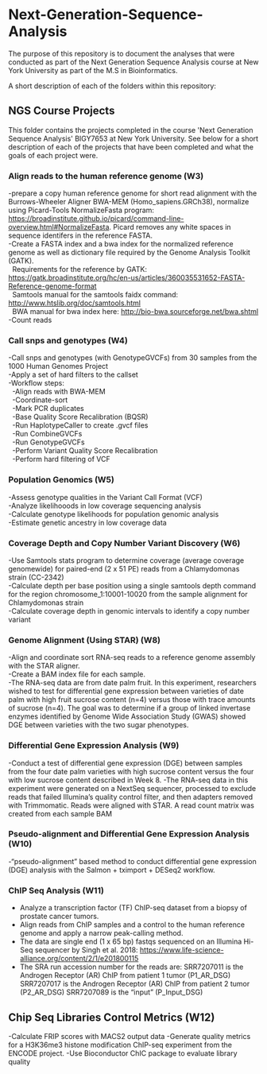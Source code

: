 # Next-Generation-Sequence-Analysis
The purpose of this repository is to document the analyses that were conducted as part of the Next Generation Sequence Analysis course at New York University as part of the M.S in Bioinformatics. 

A short description of each of the folders within this repository:

## NGS Course Projects
This folder contains the projects completed in the course 'Next Generation Sequence Analysis' BIGY7653 at New York University. See below for a short description of each of the projects that have been completed and what the goals of each project were. 
 
### Align reads to the human reference genome (W3)
-prepare a copy human reference genome for short read alignment with the Burrows-Wheeler Aligner BWA-MEM (Homo_sapiens.GRCh38), normalize using  Picard-Tools NormalizeFasta program: https://broadinstitute.github.io/picard/command-line-overview.html#NormalizeFasta. Picard removes any white spaces in sequence identifers in the reference FASTA.<br> 
-Create a FASTA index and a bwa index for the normalized reference genome as well as dictionary file required by the Genome Analysis Toolkit (GATK).<br> 
  &nbsp; Requirements for the reference by GATK: https://gatk.broadinstitute.org/hc/en-us/articles/360035531652-FASTA-Reference-genome-format<br> 
  &nbsp; Samtools manual for the samtools faidx command: http://www.htslib.org/doc/samtools.html<br> 
  &nbsp; BWA manual for bwa index here: http://bio-bwa.sourceforge.net/bwa.shtml<br> 
-Count reads<br> 
 
### Call snps and genotypes (W4)
-Call snps and genotypes (with GenotypeGVCFs) from 30 samples from the 1000 Human Genomes Project<br> 
-Apply a set of hard filters to the callset<br> 
-Workflow steps:<br> 
  &nbsp; -Align reads with BWA-MEM<br> 
  &nbsp; -Coordinate-sort<br> 
  &nbsp; -Mark PCR duplicates<br> 
  &nbsp; -Base Quality Score Recalibration (BQSR)<br> 
  &nbsp; -Run HaplotypeCaller to create .gvcf files<br> 
  &nbsp; -Run CombineGVCFs<br> 
  &nbsp; -Run GenotypeGVCFs<br> 
  &nbsp; -Perform Variant Quality Score Recalibration<br> 
  &nbsp; -Perform hard filtering of VCF<br> 
  
  
### Population Genomics (W5)
-Assess genotype qualities in the Variant Call Format (VCF)<br> 
-Analyze likelihooods in low coverage sequencing analysis<br> 
-Calculate genotype likelihoods for population genomic analysis<br> 
-Estimate genetic ancestry in low coverage data<br> 

### Coverage Depth and Copy Number Variant Discovery (W6)
-Use Samtools stats program to determine coverage (average coverage genomewide) for paired-end (2 x 51 PE) reads from a Chlamydomonas strain (CC-2342)<br> 
-Calculate depth per base position using a single samtools depth command for the region chromosome_1:10001-10020 from the sample alignment for Chlamydomonas strain<br> 
-Calculate coverage depth in genomic intervals to identify a copy number variant <br> 


### Genome Alignment (Using STAR) (W8)
-Align and coordinate sort RNA-seq reads to a reference genome assembly with the STAR aligner. <br>
-Create a BAM index file for each sample.<br>
-The RNA-seq data are from date palm fruit. In this experiment, researchers wished to test for differential gene expression between varieties of date palm with high fruit sucrose content (n=4) versus those with trace amounts of sucrose (n=4). The goal was to determine if a group of linked invertase enzymes identified by Genome Wide Association Study (GWAS) showed DGE between varieties with the two sugar phenotypes.<br>

### Differential Gene Expression Analysis (W9)
-Conduct a test of differential gene expression (DGE) between samples from the four date palm varieties with high sucrose content versus the four with low sucrose content described in Week 8.
-The RNA-seq data in this experiment were generated on a NextSeq sequencer, processed to exclude reads that failed Illumina’s quality control filter, and then adapters removed with Trimmomatic. Reads were aligned with STAR. A read count matrix was created from each sample BAM 

### Pseudo-alignment and Differential Gene Expression Analysis (W10)
-“pseudo-alignment” based method to conduct differential gene expression (DGE) analysis with the Salmon + tximport + DESeq2 workflow.

### ChIP Seq Analysis (W11)
- Analyze a transcription factor (TF) ChIP-seq dataset from a biopsy of prostate cancer tumors. 
- Align reads from ChIP samples and a control to the human reference genome and apply a narrow peak-calling method.
- The data are single end (1 x 65 bp) fastqs sequenced on an Illumina Hi-Seq sequencer by Singh et al. 2018: https://www.life-science-alliance.org/content/2/1/e201800115
- The SRA run accession number for the reads are: SRR7207011 is the Androgen Receptor (AR) ChIP from patient 1 tumor (P1_AR_DSG) SRR7207017 is the Androgen Receptor (AR) ChIP from patient 2 tumor (P2_AR_DSG) SRR7207089 is the “input” (P_Input_DSG)

## Chip Seq Libraries Control Metrics (W12)
-Calculate FRIP scores with MACS2 output data
-Generate quality metrics for a H3K36me3 histone modification ChIP-seq experiment from the ENCODE project.
-Use Bioconductor ChIC package to evaluate library quality
